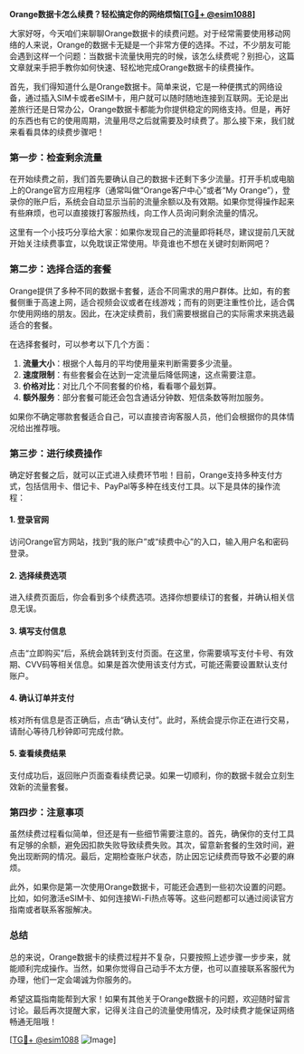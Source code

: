 **Orange数据卡怎么续费？轻松搞定你的网络烦恼[[TG💪+ @esim1088](https://t.me/s/esim1088)]**

大家好呀，今天咱们来聊聊Orange数据卡的续费问题。对于经常需要使用移动网络的人来说，Orange的数据卡无疑是一个非常方便的选择。不过，不少朋友可能会遇到这样一个问题：当数据卡流量快用完的时候，该怎么续费呢？别担心，这篇文章就来手把手教你如何快速、轻松地完成Orange数据卡的续费操作。

首先，我们得知道什么是Orange数据卡。简单来说，它是一种便携式的网络设备，通过插入SIM卡或者eSIM卡，用户就可以随时随地连接到互联网。无论是出差旅行还是日常办公，Orange数据卡都能为你提供稳定的网络支持。但是，再好的东西也有它的使用周期，流量用尽之后就需要及时续费了。那么接下来，我们就来看看具体的续费步骤吧！

### **第一步：检查剩余流量**
在开始续费之前，我们首先要确认自己的数据卡还剩下多少流量。打开手机或电脑上的Orange官方应用程序（通常叫做“Orange客户中心”或者“My Orange”），登录你的账户后，系统会自动显示当前的流量余额以及有效期。如果你觉得操作起来有些麻烦，也可以直接拨打客服热线，向工作人员询问剩余流量的情况。

这里有一个小技巧分享给大家：如果你发现自己的流量即将耗尽，建议提前几天就开始关注续费事宜，以免耽误正常使用。毕竟谁也不想在关键时刻断网吧？

### **第二步：选择合适的套餐**
Orange提供了多种不同的数据卡套餐，适合不同需求的用户群体。比如，有的套餐侧重于高速上网，适合视频会议或者在线游戏；而有的则更注重性价比，适合偶尔使用网络的朋友。因此，在决定续费前，我们需要根据自己的实际需求来挑选最适合的套餐。

在选择套餐时，可以参考以下几个方面：
1. **流量大小**：根据个人每月的平均使用量来判断需要多少流量。
2. **速度限制**：有些套餐会在达到一定流量后降低网速，这点需要注意。
3. **价格对比**：对比几个不同套餐的价格，看看哪个最划算。
4. **额外服务**：部分套餐可能还会包含通话分钟数、短信条数等附加服务。

如果你不确定哪款套餐适合自己，可以直接咨询客服人员，他们会根据你的具体情况给出推荐哦。

### **第三步：进行续费操作**
确定好套餐之后，就可以正式进入续费环节啦！目前，Orange支持多种支付方式，包括信用卡、借记卡、PayPal等多种在线支付工具。以下是具体的操作流程：

#### **1. 登录官网**
访问Orange官方网站，找到“我的账户”或“续费中心”的入口，输入用户名和密码登录。

#### **2. 选择续费选项**
进入续费页面后，你会看到多个续费选项。选择你想要续订的套餐，并确认相关信息无误。

#### **3. 填写支付信息**
点击“立即购买”后，系统会跳转到支付页面。在这里，你需要填写支付卡号、有效期、CVV码等相关信息。如果是首次使用该支付方式，可能还需要设置默认支付账户。

#### **4. 确认订单并支付**
核对所有信息是否正确后，点击“确认支付”。此时，系统会提示你正在进行交易，请耐心等待几秒钟即可完成付款。

#### **5. 查看续费结果**
支付成功后，返回账户页面查看续费记录。如果一切顺利，你的数据卡就会立刻生效新的流量套餐。

### **第四步：注意事项**
虽然续费过程看似简单，但还是有一些细节需要注意的。首先，确保你的支付工具有足够的余额，避免因扣款失败导致续费失败。其次，留意新套餐的生效时间，避免出现断网的情况。最后，定期检查账户状态，防止因忘记续费而导致不必要的麻烦。

此外，如果你是第一次使用Orange数据卡，可能还会遇到一些初次设置的问题。比如，如何激活eSIM卡、如何连接Wi-Fi热点等等。这些问题都可以通过阅读官方指南或者联系客服解决。

### **总结**
总的来说，Orange数据卡的续费过程并不复杂，只要按照上述步骤一步步来，就能顺利完成操作。当然，如果你觉得自己动手不太方便，也可以直接联系客服代为办理，他们一定会竭诚为你服务的。

希望这篇指南能帮到大家！如果有其他关于Orange数据卡的问题，欢迎随时留言讨论。最后再次提醒大家，记得关注自己的流量使用情况，及时续费才能保证网络畅通无阻哦！

[[TG💪+ @esim1088](https://t.me/s/esim1088) ![Image](https://i.postimg.cc/4NQfJmqS/Snipaste-2025-05-13-00-14-12.png)]